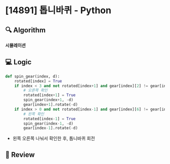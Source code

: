 # [14891] 톱니바퀴 - Python

## :mag: Algorithm
**시뮬레이션**

## :computer: Logic

```Python
def spin_gear(index, d):
    rotated[index] = True
    if index < 3 and not rotated[index+1] and gear[index][2] != gear[index+1][6]:
        # 오른쪽 확인
        rotated[index+1] = True
        spin_gear(index+1, -d)
        gear[index+1].rotate(-d)
    if index > 0 and not rotated[index-1] and gear[index][6] != gear[index-1][2]:
        # 왼쪽 확인
        rotated[index-1] = True
        spin_gear(index-1, -d)
        gear[index-1].rotate(-d)
```

- 왼쪽 오른쪽 나눠서 확인한 후, 톱니바퀴 회전  



## :memo: Review

